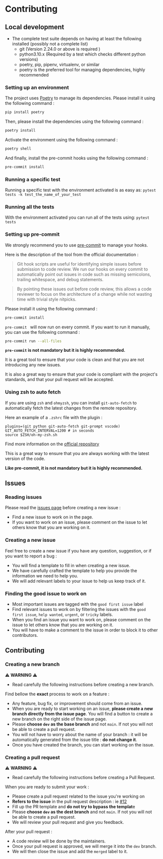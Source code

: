 # Contributing


## Local development

- The complete test suite depends on having at least the following installed
  (possibly not a complete list)
  - git (Version 2.24.0 or above is required )
  - python3.10.x (Required by a test which checks different python versions)
  <!-- - tox (or venv) -->
  - poetry, pip, pipenv, virtualenv, or similar
  - poetry is the preferred tool for managing dependencies, highly recommended

### Setting up an environment

The project uses [Poetry](https://python-poetry.org/) to manage its dependencies.
Please install it using the following command :

```bash
pip install poetry
```

Then, please install the dependencies using the following command :

```bash
poetry install
```

Activate the environment using the following command :

```bash
poetry shell
```

And finally, install the pre-commit hooks using the following command :

```bash
pre-commit install
```


### Running a specific test

Running a specific test with the environment activated is as easy as:
`pytest tests -k test_the_name_of_your_test`

### Running all the tests

With the environment activated you can run all of the tests
using:
`pytest tests`

### Setting up pre-commit

We strongly recommend you to use [pre-commit](https://pre-commit.com/) to manage your hooks.

Here is the description of the tool from the official documentation :

 > Git hook scripts are useful for identifying simple issues before submission to code review. We run our hooks on every commit to automatically point out issues in code such as missing semicolons, trailing whitespace, and debug statements. 
 
 > By pointing these issues out before code review, this allows a code reviewer to focus on the architecture of a change while not wasting time with trivial style nitpicks.

 Please install it using the following command :

```bash
pre-commit install
```

```pre-commit ``` will now run on every commit. If you want to run it manually, you can use the following command :

```bash
pre-commit run --all-files
```

**```pre-commit``` is not mandatory but it is highly recommended.** 

It is a great tool to ensure that your code is clean and that you are not introducing any new issues. 

It is also a great way to ensure that your code is compliant with the project's standards, and that your pull request will be accepted.



### Using zsh to auto fetch 

If you are using ```zsh``` and ```ohmyzsh```, you can install ```git-auto-fetch``` to automatically fetch the latest changes from the remote repository.

Here an example of a ```.zshrc``` file with the plugin :
```shell
plugins=(git python git-auto-fetch git-prompt vscode)
GIT_AUTO_FETCH_INTERVAL=1200 # in seconds
source $ZSH/oh-my-zsh.sh
```

Find more information on the [official repository](https://github.com/ohmyzsh/ohmyzsh/blob/master/plugins/git-auto-fetch/git-auto-fetch.plugin.zsh)

This is a great way to ensure that you are always working with the latest version of the code.

**Like pre-commit, it is not mandatory but it is highly recommended.**




## Issues

### Reading issues

Please read the [issues page](https://alexandregazagnes.github.io/awdible/issues/) before creating a new issue : 
* Find a new issue to work on in the page. 
* If you want to work on an issue, please comment on the issue to let others know that you are working on it.

### Creating a new issue

Feel free to create a new issue if you have any question, suggestion, or if you want to report a bug : 
* You will find a template to fill in when creating a new issue.
* We have carefully crafted the template to help you provide the information we need to help you.
* We will add relevant labels to your issue to help us keep track of it.


### Finding the good issue to work on  

* Most important issues are tagged with the `good first issue` label
* Find relevant issues to work on by filtering the issues with the `good first issue`, `help wanted`, `urgent`, or `tricky` labels.
* When you find an issue you want to work on, please comment on the issue to let others know that you are working on it.
* You will have to make a comment to the issue in order to block it to other contributors.



## Contributing

### Creating a new branch

⚠️ **WARNING** ⚠️ 
* Read carefully the following instructions before creating a new branch.


Find bellow the **exact** process to work on a feature : 
* Any feature, bug fix, or improvement should come from an issue.
* When you are ready to start working on an issue, **please create a new branch directly from the issue page**. You will find a button to create a new branch on the right side of the issue page.
* Please **choose `dev` as the base branch** and not `main`. If not you will not be able to create a pull request.
* You will not have to worry about the name of your branch : it will be automatically generated from the issue title : **do not change it**.
* Once you have created the branch, you can start working on the issue.


### Creating a pull request
⚠️ **WARNING** ⚠️ 
* Read carefully the following instructions before creating a Pull Request.


When you are ready to submit your work : 
* Please create a pull request related to the issue you're working on
* **Refers to the issue** in the pull request description : ie [#12]()
* Fill up the PR template and **do not try to bypass the templat**e
* Please **choose `dev` as the dest branch** and not `main`. If not you will not be able to create a pull request.
* We will review your pull request and give you feedback.

After your pull request : 
* A code review will be done by the maintainers.
* Once your pull request is approved, we will merge it into the `dev` branch.
* We will then close the issue and add the `merged` label to it.
